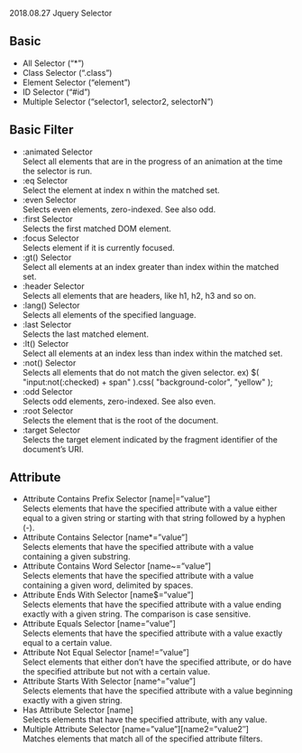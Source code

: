 2018.08.27 Jquery Selector
<h2>Basic </h2>
<ul>
  <li>All Selector (“*”)</li>
  <li>Class Selector (“.class”)</li>
  <li>Element Selector (“element”)</li>
  <li>ID Selector (“#id”)</li>
  <li>Multiple Selector (“selector1, selector2, selectorN”)</li>
</ul>

<h2>Basic Filter</h2>
<ul>
  <li>:animated Selector</li>
  Select all elements that are in the progress of an animation at the time the selector is run.
  <li>:eq Selector</li>
  Select the element at index n within the matched set.
  <li>:even Selector</li>
  Selects even elements, zero-indexed. See also odd.
  <li>:first Selector</li>
  Selects the first matched DOM element.
  <li>:focus Selector</li>
  Selects element if it is currently focused.
  <li>:gt() Selector</li>
  Select all elements at an index greater than index within the matched set.
  <li>:header Selector</li>
  Selects all elements that are headers, like h1, h2, h3 and so on.
  <li>:lang() Selector</li>
  Selects all elements of the specified language.
  <li>:last Selector</li>
  Selects the last matched element.
  <li>:lt() Selector</li>
  Select all elements at an index less than index within the matched set.
  <li>:not() Selector</li>
  Selects all elements that do not match the given selector.
  ex) $( "input:not(:checked) + span" ).css( "background-color", "yellow" );
  <li>:odd Selector</li>
  Selects odd elements, zero-indexed. See also even.
  <li>:root Selector</li>
  Selects the element that is the root of the document.
  <li>:target Selector</li>
  Selects the target element indicated by the fragment identifier of the document’s URI.
</ul>
<h2>Attribute</h2>
<ul>
  <li>Attribute Contains Prefix Selector [name|=”value”]</li>
  Selects elements that have the specified attribute with a value either equal to a given string or starting with that string followed by a hyphen (-).
  <li>Attribute Contains Selector [name*=”value”]</li>
  Selects elements that have the specified attribute with a value containing a given substring.
  <li>Attribute Contains Word Selector [name~=”value”]</li>
  Selects elements that have the specified attribute with a value containing a given word, delimited by spaces.
  <li>Attribute Ends With Selector [name$=”value”]</li>
  Selects elements that have the specified attribute with a value ending exactly with a given string. The comparison is case sensitive.
  <li>Attribute Equals Selector [name=”value”]</li>
  Selects elements that have the specified attribute with a value exactly equal to a certain value.
  <li>Attribute Not Equal Selector [name!=”value”]</li>
  Select elements that either don’t have the specified attribute, or do have the specified attribute but not with a certain value.
  <li>Attribute Starts With Selector [name^=”value”]</li>
  Selects elements that have the specified attribute with a value beginning exactly with a given string.
  <li>Has Attribute Selector [name]</li>
  Selects elements that have the specified attribute, with any value.
  <li>Multiple Attribute Selector [name=”value”][name2=”value2″]</li>
  Matches elements that match all of the specified attribute filters.
</ul>
